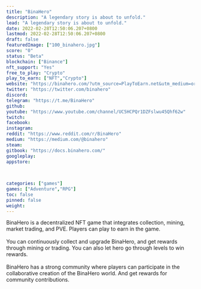 ```yaml
---
title: "BinaHero"
description: "A legendary story is about to unfold."
lead: "A legendary story is about to unfold."
date: 2022-02-28T12:50:06.207+0800
lastmod: 2022-02-28T12:50:06.207+0800
draft: false
featuredImage: ["100_binahero.jpg"]
score: "0"
status: "Beta"
blockchain: ["Binance"]
nft_support: "Yes"
free_to_play: "Crypto"
play_to_earn: ["NFT","Crypto"]
website: "https://binahero.com/?utm_source=PlayToEarn.net&utm_medium=organic&utm_campaign=gamepage"
twitter: "https://twitter.com/binahero"
discord: 
telegram: "https://t.me/BinaHero"
github: 
youtube: "https://www.youtube.com/channel/UC5HCPQr1DZFslwu45Qhf62w"
twitch: 
facebook: 
instagram: 
reddit: "https://www.reddit.com/r/BinaHero"
medium: "https://medium.com/@binahero"
steam: 
gitbook: "https://docs.binahero.com/"
googleplay: 
appstore: 

  
    
categories: ["games"]
games: ["Adventure","RPG"]
toc: false
pinned: false
weight: 
---
```

BinaHero is a decentralized NFT game that integrates collection, mining, market trading, and PVE. Players can play to earn in the game.<br> <br> You can continuously collect and upgrade BinaHero, and get rewards through mining or trading. You can also let hero go through levels to win rewards.<br> <br> BinaHero has a strong community where players can participate in the collaborative creation of the BinaHero world. And get rewards for community contributions.